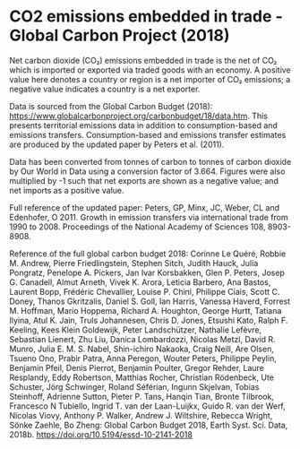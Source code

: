 # CO2 emissions embedded in trade - Global Carbon Project (2018)

Net carbon dioxide (CO₂) emissions embedded in trade is the net of CO₂ which is imported or exported via traded goods with an economy. A positive value here denotes a country or region is a net importer of CO₂ emissions; a negative value indicates a country is a net exporter.

Data is sourced from the Global Carbon Budget (2018): https://www.globalcarbonproject.org/carbonbudget/18/data.htm. This presents territorial emissions data in addition to consumption-based and emissions transfers. Consumption-based and emissions transfer estimates are produced by the updated paper by Peters et al. (2011).

Data has been converted from tonnes of carbon to tonnes of carbon dioxide by Our World in Data using a conversion factor of 3.664. Figures were also multiplied by -1 such that net exports are shown as a negative value; and net imports as a positive value.

Full reference of the updated paper: Peters, GP, Minx, JC, Weber, CL and Edenhofer, O 2011. Growth in emission transfers via international trade from 1990 to 2008. Proceedings of the National Academy of Sciences 108, 8903-8908.

Reference of the full global carbon budget 2018: Corinne Le Quéré, Robbie M. Andrew, Pierre Friedlingstein, Stephen Sitch, Judith Hauck, Julia Pongratz, Penelope A. Pickers, Jan Ivar Korsbakken, Glen P. Peters, Josep G. Canadell, Almut Arneth, Vivek K. Arora, Leticia Barbero, Ana Bastos, Laurent Bopp, Frédéric Chevallier, Louise P. Chini, Philippe Ciais, Scott C. Doney, Thanos Gkritzalis, Daniel S. Goll, Ian Harris, Vanessa Haverd, Forrest M. Hoffman, Mario Hoppema, Richard A. Houghton, George Hurtt, Tatiana Ilyina, Atul K. Jain, Truls Johannesen, Chris D. Jones, Etsushi Kato, Ralph F. Keeling, Kees Klein Goldewijk, Peter Landschützer, Nathalie Lefèvre, Sebastian Lienert, Zhu Liu, Danica Lombardozzi, Nicolas Metzl, David R. Munro, Julia E. M. S. Nabel, Shin-ichiro Nakaoka, Craig Neill, Are Olsen, Tsueno Ono, Prabir Patra, Anna Peregon, Wouter Peters, Philippe Peylin, Benjamin Pfeil, Denis Pierrot, Benjamin Poulter, Gregor Rehder, Laure Resplandy, Eddy Robertson, Matthias Rocher, Christian Rödenbeck, Ute Schuster, Jörg Schwinger, Roland Séférian, Ingunn Skjelvan, Tobias Steinhoff, Adrienne Sutton, Pieter P. Tans, Hanqin Tian, Bronte Tilbrook, Francesco N Tubiello, Ingrid T. van der Laan-Luijkx, Guido R. van der Werf, Nicolas Viovy, Anthony P. Walker, Andrew J. Wiltshire, Rebecca Wright, Sönke Zaehle, Bo Zheng: Global Carbon Budget 2018, Earth Syst. Sci. Data, 2018b. https://doi.org/10.5194/essd-10-2141-2018

